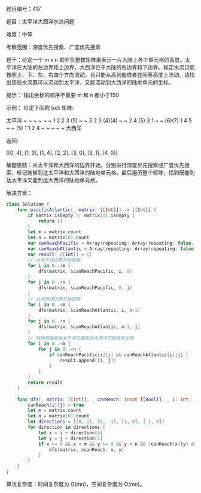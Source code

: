 题目编号：417

题目：太平洋大西洋水流问题

难度：中等

考察范围：深度优先搜索、广度优先搜索

题干：给定一个 m x n 的非负整数矩阵来表示一片大陆上各个单元格的高度。太平洋在大陆的左边界和上边界，大西洋位于大陆的右边界和下边界。规定水流只能按照上、下、左、右四个方向流动，且只能从高到低或者在同等高度上流动。请找出那些水流既可以流动到太平洋，又能流动到大西洋的陆地单元的坐标。

提示：
输出坐标的顺序不重要
m 和 n 都小于150

示例：
给定下面的 5x5 矩阵:

  太平洋 ~   ~   ~   ~   ~ 
      ~  1  2  2  3 (5) ~
      ~  3  2  3 (4)(4) ~
      ~  2  4 (5) 3  1  ~
      ~ (6)(7) 1  4  5  ~
      ~ (5)  1  1  2  4  ~
         ~   ~   ~   ~ 大西洋

返回:

[[0, 4], [1, 3], [1, 4], [2, 2], [3, 0], [3, 1], [4, 0]]

解题思路：从太平洋和大西洋的边界开始，分别进行深度优先搜索或广度优先搜索，标记能够到达太平洋和大西洋的陆地单元格。最后遍历整个矩阵，找到既能到达太平洋又能到达大西洋的陆地单元格。

解决方案：

```swift
class Solution {
    func pacificAtlantic(_ matrix: [[Int]]) -> [[Int]] {
        if matrix.isEmpty || matrix[0].isEmpty {
            return []
        }
        let m = matrix.count
        let n = matrix[0].count
        var canReachPacific = Array(repeating: Array(repeating: false, count: n), count: m)
        var canReachAtlantic = Array(repeating: Array(repeating: false, count: n), count: m)
        var result: [[Int]] = []
        // 从太平洋边界开始搜索
        for i in 0..<m {
            dfs(matrix, &canReachPacific, i, 0)
        }
        for j in 0..<n {
            dfs(matrix, &canReachPacific, 0, j)
        }
        // 从大西洋边界开始搜索
        for i in 0..<m {
            dfs(matrix, &canReachAtlantic, i, n-1)
        }
        for j in 0..<n {
            dfs(matrix, &canReachAtlantic, m-1, j)
        }
        // 找到既能到达太平洋又能到达大西洋的陆地单元格
        for i in 0..<m {
            for j in 0..<n {
                if canReachPacific[i][j] && canReachAtlantic[i][j] {
                    result.append([i, j])
                }
            }
        }
        return result
    }
    
    func dfs(_ matrix: [[Int]], _ canReach: inout [[Bool]], _ i: Int, _ j: Int) {
        canReach[i][j] = true
        let m = matrix.count
        let n = matrix[0].count
        let directions = [[0, 1], [0, -1], [1, 0], [-1, 0]]
        for direction in directions {
            let x = i + direction[0]
            let y = j + direction[1]
            if x >= 0 && x < m && y >= 0 && y < n && !canReach[x][y] && matrix[x][y] >= matrix[i][j] {
                dfs(matrix, &canReach, x, y)
            }
        }
    }
}
```

算法复杂度：时间复杂度为 O(mn)，空间复杂度为 O(mn)。